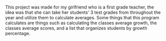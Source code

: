 This project was made for my girlfriend who is a first grade teacher, the idea was that she can take her students' 3 test grades from throughout the year and utilize them to calculate averages. 
Some things that this program calculates are things such as calculating the classes average growth, the classes average scores, and a list that organizes students by growth percentage.
